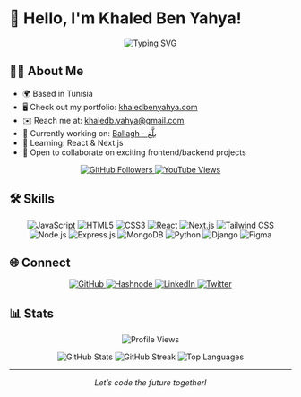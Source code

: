 # 👋 Hello, I'm Khaled Ben Yahya!

<p align="center">
  <img src="https://readme-typing-svg.herokuapp.com?font=Orbitron&size=22&duration=3500&pause=800&color=00D4FF&center=true&vCenter=true&width=450&lines=Full-Stack+Developer;Crafting+Digital+Universes;React+%26+Next.js+Explorer" alt="Typing SVG" />
</p>

## 👨‍💻 About Me

- 🌍 Based in Tunisia
- 🖥️ Check out my portfolio: [khaledbenyahya.com](http://khaledbenyahya.com)
- ✉️ Reach me at: [khaledb.yahya@gmail.com](mailto:khaledb.yahya@gmail.com)
- 🚀 Currently working on: [Ballagh - بلَّغ](https://github.com/kingmathers92/ballagh-app)
- 🧠 Learning: React & Next.js
- 🤝 Open to collaborate on exciting frontend/backend projects

<p align="center">
  <a href="https://github.com/kingmathers92">
    <img src="https://img.shields.io/badge/GitHub-00D4FF?logo=github&logoColor=000000&style=plastic" alt="GitHub Followers" />
  </a>
  <a href="https://youtube.com/@devstuff92?sub_confirmation=1">
    <img src="https://img.shields.io/badge/YouTube-FF2E2E?logo=youtube&logoColor=000000&style=plastic&label=Views" alt="YouTube Views" />
  </a>
</p>

## 🛠️ Skills
<p align="center">
  <img src="https://img.shields.io/badge/JavaScript-F7DF1E?logo=javascript&logoColor=000&style=plastic" alt="JavaScript" />
  <img src="https://img.shields.io/badge/HTML5-E34F26?logo=html5&logoColor=000&style=plastic" alt="HTML5" />
  <img src="https://img.shields.io/badge/CSS3-1572B6?logo=css3&logoColor=000&style=plastic" alt="CSS3" />
  <img src="https://img.shields.io/badge/React-61DAFB?logo=react&logoColor=000&style=plastic" alt="React" />
  <img src="https://img.shields.io/badge/Next.js-000000?logo=next.js&logoColor=fff&style=plastic" alt="Next.js" />
  <img src="https://img.shields.io/badge/Tailwind-38B2AC?logo=tailwind-css&logoColor=000&style=plastic" alt="Tailwind CSS" />
  <img src="https://img.shields.io/badge/Node.js-43853D?logo=node.js&logoColor=000&style=plastic" alt="Node.js" />
  <img src="https://img.shields.io/badge/Express-000000?logo=express&logoColor=fff&style=plastic" alt="Express.js" />
  <img src="https://img.shields.io/badge/MongoDB-4EA94B?logo=mongodb&logoColor=000&style=plastic" alt="MongoDB" />
  <img src="https://img.shields.io/badge/Python-3776AB?logo=python&logoColor=000&style=plastic" alt="Python" />
  <img src="https://img.shields.io/badge/Django-092E20?logo=django&logoColor=000&style=plastic" alt="Django" />
  <img src="https://img.shields.io/badge/Figma-F24E1E?logo=figma&logoColor=000&style=plastic" alt="Figma" />
</p>

## 🌐 Connect

<p align="center">
  <a href="https://github.com/kingmathers92">
    <img src="https://img.shields.io/badge/GitHub-000000?logo=github&logoColor=00D4FF&style=plastic" alt="GitHub" />
  </a>
  <a href="https://khaledbenyahya.hashnode.dev">
    <img src="https://img.shields.io/badge/Hashnode-000000?logo=hashnode&logoColor=2962FF&style=plastic" alt="Hashnode" />
  </a>
  <a href="https://linkedin.com/in/khaledbenyahya">
    <img src="https://img.shields.io/badge/LinkedIn-000000?logo=linkedin&logoColor=0077B5&style=plastic" alt="LinkedIn" />
  </a>
  <a href="https://twitter.com/khaledbenyahya_">
    <img src="https://img.shields.io/badge/Twitter-000000?logo=twitter&logoColor=1DA1F2&style=plastic" alt="Twitter" />
  </a>
</p>

## 📊 Stats

<p align="center">
  <img src="https://komarev.com/ghpvc/?username=kingmathers92&color=00D4FF&style=plastic&label=Profile+Views" alt="Profile Views" />
</p>

<p align="center">
  <img src="https://github-readme-stats.vercel.app/api?username=kingmathers92&theme=radical&show_icons=true&hide_border=true&count_private=true" alt="GitHub Stats" />
  <img src="https://github-readme-streak-stats.herokuapp.com/?user=kingmathers92&theme=radical&hide_border=true" alt="GitHub Streak" />
  <img src="https://github-readme-stats.vercel.app/api/top-langs/?username=kingmathers92&theme=radical&show_icons=true&hide_border=true&layout=compact" alt="Top Languages" />
</p>

---

<p align="center">
  <i>Let’s code the future together! </i>
</p>
